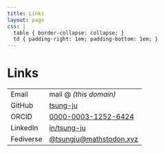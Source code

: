 ```yaml
---
title: Links
layout: page
css: |
  table { border-collapse: collapse; }
  td { padding-right: 1em; padding-bottom: 1em; }
---
```


# Links

|||
|-|-|
| Email     | mail @ _(this domain)_ |
| GitHub    | [tsung-ju](https://github.com/tsung-ju) |
| ORCID     | [0000-0003-1252-6424](https://orcid.org/0000-0003-1252-6424) |
| LinkedIn  | [in/tsung-ju](https://www.linkedin.com/in/tsung-ju/) |
| Fediverse | [@tsungju@mathstodon.xyz](@tsungju@mathstodon.xyz) |

